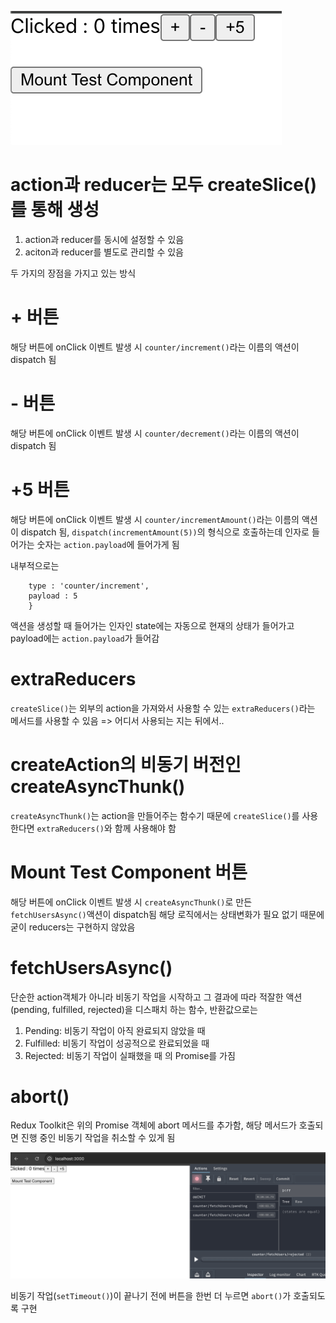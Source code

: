 ![alt text](image.png)

# action과 reducer는 모두 createSlice()를 통해 생성

1. action과 reducer를 동시에 설정할 수 있음
2. aciton과 reducer를 별도로 관리할 수 있음

두 가지의 장점을 가지고 있는 방식

# + 버튼

해당 버튼에 onClick 이벤트 발생 시 `counter/increment()`라는 이름의 액션이 dispatch 됨

# - 버튼

해당 버튼에 onClick 이벤트 발생 시 `counter/decrement()`라는 이름의 액션이 dispatch 됨

# +5 버튼

해당 버튼에 onClick 이벤트 발생 시 `counter/incrementAmount()`라는 이름의 액션이 dispatch 됨,
`dispatch(incrementAmount(5))`의 형식으로 호출하는데 인자로 들어가는 숫자는 `action.payload`에 들어가게 됨

내부적으로는

```{
    type : 'counter/increment',
    payload : 5
    }
```

액션을 생성할 때 들어가는 인자인 state에는 자동으로 현재의 상태가 들어가고 payload에는 `action.payload`가 들어감

# extraReducers

`createSlice()`는 외부의 action을 가져와서 사용할 수 있는 `extraReducers()`라는 메서드를 사용할 수 있음 => 어디서 사용되는 지는 뒤에서..

# createAction의 비동기 버전인 createAsyncThunk()

`createAsyncThunk()`는 action을 만들어주는 함수기 때문에 `createSlice()`를 사용한다면 `extraReducers()`와 함께 사용해야 함

# Mount Test Component 버튼

해당 버튼에 onClick 이벤트 발생 시 `createAsyncThunk()`로 만든 `fetchUsersAsync()`액션이 dispatch됨 해당 로직에서는 상태변화가 필요 없기 때문에 굳이 reducers는 구현하지 않았음

# fetchUsersAsync()

단순한 action객체가 아니라 비동기 작업을 시작하고 그 결과에 따라 적잘한 액션(pending, fulfilled, rejected)을 디스패치 하는 함수, 반환값으로는

1. Pending: 비동기 작업이 아직 완료되지 않았을 때
2. Fulfilled: 비동기 작업이 성공적으로 완료되었을 때
3. Rejected: 비동기 작업이 실패했을 때
   의 Promise를 가짐

# abort()

Redux Toolkit은 위의 Promise 객체에 abort 메서드를 추가함, 해당 메서드가 호출되면 진행 중인 비동기 작업을 취소할 수 있게 됨

![alt text](image-1.png)

비동기 작업(`setTimeout()`)이 끝나기 전에 버튼을 한번 더 누르면 `abort()`가 호출되도록 구현
